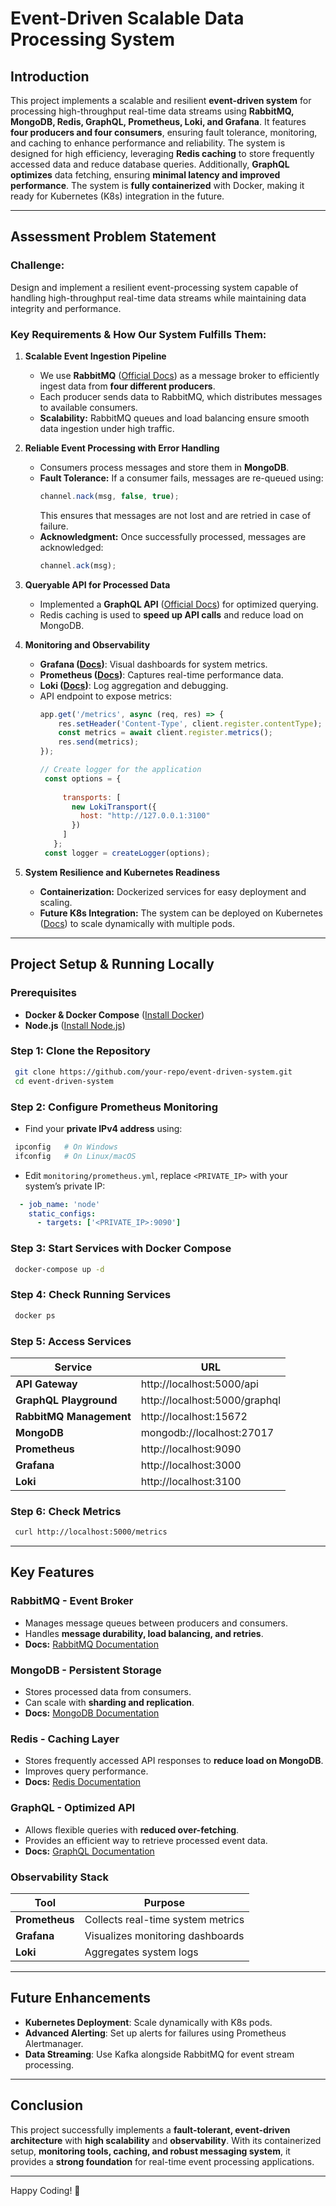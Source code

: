 # Event-Driven Scalable Data Processing System

## Introduction
This project implements a scalable and resilient **event-driven system** for processing high-throughput real-time data streams using **RabbitMQ, MongoDB, Redis, GraphQL, Prometheus, Loki, and Grafana**. It features **four producers and four consumers**, ensuring fault tolerance, monitoring, and caching to enhance performance and reliability. The system is designed for high efficiency, leveraging **Redis caching** to store frequently accessed data and reduce database queries. Additionally, **GraphQL optimizes** data fetching, ensuring **minimal latency and improved performance**. The system is **fully containerized** with Docker, making it ready for Kubernetes (K8s) integration in the future.

---

## Assessment Problem Statement
### Challenge:
Design and implement a resilient event-processing system capable of handling high-throughput real-time data streams while maintaining data integrity and performance.

### Key Requirements & How Our System Fulfills Them:

1. **Scalable Event Ingestion Pipeline**
   - We use **RabbitMQ** ([Official Docs](https://www.rabbitmq.com/tutorials)) as a message broker to efficiently ingest data from **four different producers**.
   - Each producer sends data to RabbitMQ, which distributes messages to available consumers.
   - **Scalability:** RabbitMQ queues and load balancing ensure smooth data ingestion under high traffic.

2. **Reliable Event Processing with Error Handling**
   - Consumers process messages and store them in **MongoDB**.
   - **Fault Tolerance:** If a consumer fails, messages are re-queued using:
     ```js
     channel.nack(msg, false, true);
     ```
     This ensures that messages are not lost and are retried in case of failure.
   - **Acknowledgment:** Once successfully processed, messages are acknowledged:
     ```js
     channel.ack(msg);
     ```

3. **Queryable API for Processed Data**
   - Implemented a **GraphQL API** ([Official Docs](https://graphql.org/faq/getting-started)) for optimized querying.
   - Redis caching is used to **speed up API calls** and reduce load on MongoDB.

4. **Monitoring and Observability**
   - **Grafana ([Docs](https://grafana.com/docs/grafana/latest/getting-started))**: Visual dashboards for system metrics.
   - **Prometheus ([Docs](https://prometheus.io/docs/prometheus/latest/getting_started/))**: Captures real-time performance data.
   - **Loki ([Docs](https://grafana.com/docs/loki/latest/get-started/quick-start/))**: Log aggregation and debugging.
   - API endpoint to expose metrics:
     ```js
     app.get('/metrics', async (req, res) => {
         res.setHeader('Content-Type', client.register.contentType);
         const metrics = await client.register.metrics();
         res.send(metrics);
     });
     ```
     ```js
     // Create logger for the application
      const options = {
          
          transports: [
            new LokiTransport({
              host: "http://127.0.0.1:3100"
            })
          ]   
        }; 
      const logger = createLogger(options);
      ```

5. **System Resilience and Kubernetes Readiness**
   - **Containerization:** Dockerized services for easy deployment and scaling.
   - **Future K8s Integration:** The system can be deployed on Kubernetes ([Docs](https://kubernetes.io/docs/setup/)) to scale dynamically with multiple pods.

---

## Project Setup & Running Locally

### Prerequisites
- **Docker & Docker Compose** ([Install Docker](https://www.docker.com/products/docker-desktop/))
- **Node.js** ([Install Node.js](https://nodejs.org/en/download))

### Step 1: Clone the Repository
```sh
 git clone https://github.com/your-repo/event-driven-system.git
 cd event-driven-system
```

### Step 2: Configure Prometheus Monitoring
- Find your **private IPv4 address** using:
```sh
 ipconfig   # On Windows
 ifconfig   # On Linux/macOS
```
- Edit `monitoring/prometheus.yml`, replace `<PRIVATE_IP>` with your system’s private IP:
```yaml
  - job_name: 'node'
    static_configs:
      - targets: ['<PRIVATE_IP>:9090']
```

### Step 3: Start Services with Docker Compose
```sh
 docker-compose up -d
```

### Step 4: Check Running Services
```sh
 docker ps
```

### Step 5: Access Services
| Service    | URL |
|------------|--------------------------------|
| **API Gateway**  | http://localhost:5000/api |
| **GraphQL Playground** | http://localhost:5000/graphql |
| **RabbitMQ Management** | http://localhost:15672 |
| **MongoDB** | mongodb://localhost:27017 |
| **Prometheus** | http://localhost:9090 |
| **Grafana** | http://localhost:3000 |
| **Loki** | http://localhost:3100 |

### Step 6: Check Metrics
```sh
 curl http://localhost:5000/metrics
```

---

## Key Features
### RabbitMQ - Event Broker
- Manages message queues between producers and consumers.
- Handles **message durability, load balancing, and retries**.
- **Docs:** [RabbitMQ Documentation](https://www.rabbitmq.com/documentation.html)

### MongoDB - Persistent Storage
- Stores processed data from consumers.
- Can scale with **sharding and replication**.
- **Docs:** [MongoDB Documentation](https://www.mongodb.com/docs/)

### Redis - Caching Layer
- Stores frequently accessed API responses to **reduce load on MongoDB**.
- Improves query performance.
- **Docs:** [Redis Documentation](https://redis.io/documentation)

### GraphQL - Optimized API
- Allows flexible queries with **reduced over-fetching**.
- Provides an efficient way to retrieve processed event data.
- **Docs:** [GraphQL Documentation](https://graphql.org/)

### Observability Stack
| Tool        | Purpose |
|------------|--------------------------------|
| **Prometheus** | Collects real-time system metrics |
| **Grafana** | Visualizes monitoring dashboards |
| **Loki** | Aggregates system logs |

---

## Future Enhancements
- **Kubernetes Deployment**: Scale dynamically with K8s pods.
- **Advanced Alerting**: Set up alerts for failures using Prometheus Alertmanager.
- **Data Streaming**: Use Kafka alongside RabbitMQ for event stream processing.

---

## Conclusion
This project successfully implements a **fault-tolerant, event-driven architecture** with **high scalability** and **observability**. With its containerized setup, **monitoring tools, caching, and robust messaging system**, it provides a **strong foundation** for real-time event processing applications.

---

Happy Coding! 🚀

